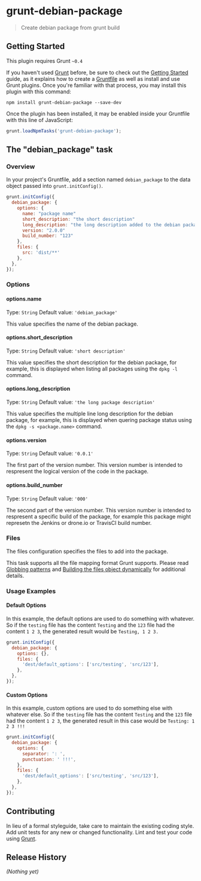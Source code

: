 # grunt-debian-package

> Create debian package from grunt build

## Getting Started
This plugin requires Grunt `~0.4`

If you haven't used [Grunt](http://gruntjs.com/) before, be sure to check out the [Getting Started](http://gruntjs.com/getting-started) guide, as it explains how to create a [Gruntfile](http://gruntjs.com/sample-gruntfile) as well as install and use Grunt plugins. Once you're familiar with that process, you may install this plugin with this command:

```shell
npm install grunt-debian-package --save-dev
```

Once the plugin has been installed, it may be enabled inside your Gruntfile with this line of JavaScript:

```js
grunt.loadNpmTasks('grunt-debian-package');
```

## The "debian_package" task

### Overview
In your project's Gruntfile, add a section named `debian_package` to the data object passed into `grunt.initConfig()`.

```js
grunt.initConfig({
  debian_package: {
    options: {
      name: "package name"
      short_description: "the short description"
      long_description: "the long description added to the debian package"
      version: "2.0.0"
      build_number: "123"
    },
    files: {
      src: 'dist/**'
    },
  },
});
```

### Options

#### options.name
Type: `String`
Default value: `'debian_package'`

This value specifies the name of the debian package.

#### options.short_description
Type: `String`
Default value: `'short description'`

This value specifies the short description for the debian package, for example, this is displayed when listing all packages using the `dpkg -l` command. 

#### options.long_description
Type: `String`
Default value: `'the long package description'`

This value specifies the multiple line long description for the debian package, for example, this is displayed when quering package status using the `dpkg -s <package.name>` command. 

#### options.version
Type: `String`
Default value: `'0.0.1'`

The first part of the version number.  This version number is intended to respresent the logical version of the code in the package.

#### options.build_number
Type: `String`
Default value: `'000'`

The second part of the version number.  This version number is intended to respresent a specific build of the package, for example this package might represetn the Jenkins or drone.io or TravisCI build number.

### Files

The files configuration specifies the files to add into the package.

This task supports all the file mapping format Grunt supports. Please read [Globbing patterns](http://gruntjs.com/configuring-tasks#globbing-patterns) and [Building the files object dynamically](http://gruntjs.com/configuring-tasks#building-the-files-object-dynamically) for additional details.

### Usage Examples

#### Default Options
In this example, the default options are used to do something with whatever. So if the `testing` file has the content `Testing` and the `123` file had the content `1 2 3`, the generated result would be `Testing, 1 2 3.`

```js
grunt.initConfig({
  debian_package: {
    options: {},
    files: {
      'dest/default_options': ['src/testing', 'src/123'],
    },
  },
});
```

#### Custom Options
In this example, custom options are used to do something else with whatever else. So if the `testing` file has the content `Testing` and the `123` file had the content `1 2 3`, the generated result in this case would be `Testing: 1 2 3 !!!`

```js
grunt.initConfig({
  debian_package: {
    options: {
      separator: ': ',
      punctuation: ' !!!',
    },
    files: {
      'dest/default_options': ['src/testing', 'src/123'],
    },
  },
});
```

## Contributing
In lieu of a formal styleguide, take care to maintain the existing coding style. Add unit tests for any new or changed functionality. Lint and test your code using [Grunt](http://gruntjs.com/).

## Release History
_(Nothing yet)_
